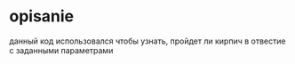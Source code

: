 # opisanie
данный код использовался чтобы узнать, пройдет ли кирпич в отвестие с заданными параметрами
